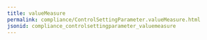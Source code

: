 ```yaml
---
title: valueMeasure
permalink: compliance/ControlSettingParameter.valueMeasure.html
jsonid: compliance_controlsettingparameter_valuemeasure
---
```

